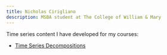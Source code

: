 ```yaml
---
title: Nicholas Cirigliano
description: MSBA student at The College of William & Mary 
---
```


Time series content I have developed for my courses: 

 - [Time Series Decompositions](/TimeSeries/index.md)

